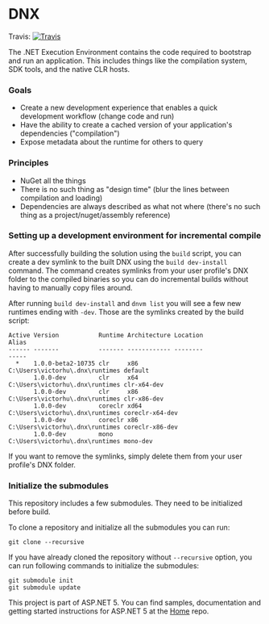 DNX
===

Travis:   [![Travis](https://travis-ci.org/aspnet/dnx.svg?branch=dev)](https://travis-ci.org/aspnet/dnx)

The .NET Execution Environment contains the code required to bootstrap and run an application. This includes things like the compilation system, SDK tools, and the native CLR hosts.



### Goals
- Create a new development experience that enables a quick development workflow (change code and run)
- Have the ability to create a cached version of your application's dependencies ("compilation")
- Expose metadata about the runtime for others to query

### Principles
- NuGet all the things
- There is no such thing as "design time" (blur the lines between compilation and loading)
- Dependencies are always described as what not where (there's no such thing as a project/nuget/assembly reference)

### Setting up a development environment for incremental compile

After successfully building the solution using the `build` script, you can create a dev symlink to the built DNX using the `build dev-install` command. The command creates symlinks from your user profile's DNX folder to the compiled binaries so you can do incremental builds without having to manually copy files around.

After running `build dev-install` and `dnvm list` you will see a few new runtimes ending with `-dev`. Those are the symlinks created by the build script:

```
Active Version           Runtime Architecture Location                           Alias
------ -------           ------- ------------ --------                           -----
  *    1.0.0-beta2-10735 clr     x86          C:\Users\victorhu\.dnx\runtimes default
       1.0.0-dev         clr     x64          C:\Users\victorhu\.dnx\runtimes clr-x64-dev
       1.0.0-dev         clr     x86          C:\Users\victorhu\.dnx\runtimes clr-x86-dev
       1.0.0-dev         coreclr xd64         C:\Users\victorhu\.dnx\runtimes coreclr-x64-dev
       1.0.0-dev         coreclr x86          C:\Users\victorhu\.dnx\runtimes coreclr-x86-dev
       1.0.0-dev         mono                 C:\Users\victorhu\.dnx\runtimes mono-dev
```

If you want to remove the symlinks, simply delete them from your user profile's DNX folder.

### Initialize the submodules

This repository includes a few submodules. They need to be initialized before build.

To clone a repository and initialize all the submodules you can run:

```
git clone --recursive
```

If you have already cloned the repository without `--recursive` option, you can run following commands to initialize the submodules:

```
git submodule init
git submodule update
```

This project is part of ASP.NET 5. You can find samples, documentation and getting started instructions for ASP.NET 5 at the [Home](https://github.com/aspnet/home) repo.
